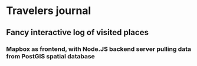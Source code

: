 # Travelers journal

## Fancy interactive log of visited places

### Mapbox as frontend, with Node.JS backend server pulling data from PostGIS spatial database
